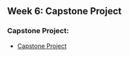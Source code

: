 ## Week 6: Capstone Project

### Capstone Project:

- [Capstone Project](https://git.generalassemb.ly/FEPIR-LOL-Saudi/capstone_project)
